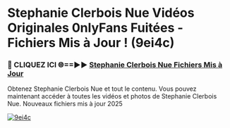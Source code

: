 # Stephanie Clerbois Nue Vidéos Originales 0nlyFans Fuitées - Fichiers Mis à Jour ! (9ei4c)

<h3>🔴 CLIQUEZ ICI 🌐==►► <a href="https://tinyurl.com/2pmr4ezf" rel="nofollow">Stephanie Clerbois Nue Fichiers Mis à Jour</a></h3>

Obtenez Stephanie Clerbois Nue et tout le contenu. Vous pouvez maintenant accéder à toutes les vidéos et photos de Stephanie Clerbois Nue. Nouveaux fichiers mis à jour 2025

[![9ei4c](https://i.imgur.com/6SNvagu.gif)](https://tinyurl.com/2pmr4ezf)
